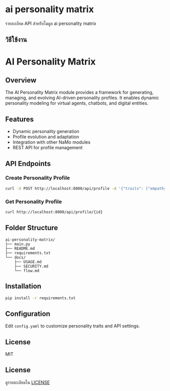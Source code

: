 # ai personality matrix

รายละเอียด API สำหรับโมดูล ai personality matrix

## วิธีใช้งาน
# AI Personality Matrix

## Overview
The AI Personality Matrix module provides a framework for generating, managing, and evolving AI-driven personality profiles. It enables dynamic personality modeling for virtual agents, chatbots, and digital entities.

## Features
- Dynamic personality generation
- Profile evolution and adaptation
- Integration with other NaMo modules
- REST API for profile management

## API Endpoints
### Create Personality Profile
```bash
curl -X POST http://localhost:8000/api/profile -d '{"traits": ["empathy", "logic"]}'
```
### Get Personality Profile
```bash
curl http://localhost:8000/api/profile/{id}
```

## Folder Structure
```
ai-personality-matrix/
├── main.py
├── README.md
├── requirements.txt
└── docs/
    ├── USAGE.md
    ├── SECURITY.md
    └── flow.md
```

## Installation
```bash
pip install -r requirements.txt
```

## Configuration
Edit `config.yaml` to customize personality traits and API settings.

## License
MIT

## License
ดูรายละเอียดใน [LICENSE](LICENSE)
